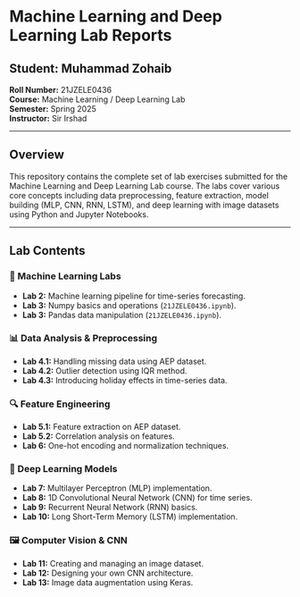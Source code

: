 # Machine Learning and Deep Learning Lab Reports

## Student: Muhammad Zohaib  
**Roll Number:** 21JZELE0436  
**Course:** Machine Learning / Deep Learning Lab  
**Semester:** Spring 2025  
**Instructor:** Sir Irshad

---

## Overview

This repository contains the complete set of lab exercises submitted for the Machine Learning and Deep Learning Lab course. The labs cover various core concepts including data preprocessing, feature extraction, model building (MLP, CNN, RNN, LSTM), and deep learning with image datasets using Python and Jupyter Notebooks.

---

## Lab Contents

### 🧠 Machine Learning Labs
- **Lab 2:** Machine learning pipeline for time-series forecasting.
- **Lab 3:** Numpy basics and operations (`21JZELE0436.ipynb`).
- **Lab 3:** Pandas data manipulation (`21JZELE0436.ipynb`).

### 📊 Data Analysis & Preprocessing
- **Lab 4.1:** Handling missing data using AEP dataset.
- **Lab 4.2:** Outlier detection using IQR method.
- **Lab 4.3:** Introducing holiday effects in time-series data.

### 🔍 Feature Engineering
- **Lab 5.1:** Feature extraction on AEP dataset.
- **Lab 5.2:** Correlation analysis on features.
- **Lab 6:** One-hot encoding and normalization techniques.

### 🧠 Deep Learning Models
- **Lab 7:** Multilayer Perceptron (MLP) implementation.
- **Lab 8:** 1D Convolutional Neural Network (CNN) for time series.
- **Lab 9:** Recurrent Neural Network (RNN) basics.
- **Lab 10:** Long Short-Term Memory (LSTM) implementation.

### 🖼️ Computer Vision & CNN
- **Lab 11:** Creating and managing an image dataset.
- **Lab 12:** Designing your own CNN architecture.
- **Lab 13:** Image data augmentation using Keras.


